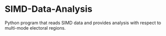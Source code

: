 # SIMD-Data-Analysis
Python program that reads SIMD data and provides analysis with respect to multi-mode electoral regions.
